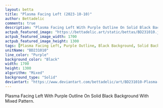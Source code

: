 ```yaml
---
layout: betta
title: "Plasma Facing Left (2023-10-10)"
author: Bettadelic
comments: true
description: "Plasma Facing Left With Purple Outline On Solid Black Background With Mixed Pattern."
actpub_featured_image: "https://bettadelic.art/static/bettas/BD231010.jpg"
actpub_featured_image_width: 1700
actpub_featured_image_height: 1300
tags: [Plasma Facing Left, Purple Outline, Black Background, Solid Background Pattern, Mixed Pattern, October 2023]
unitName: "BD231010"
line_color: "Purple"
background_color: "Black"
width: 1700
height: 1300
algorithm: "Mixed"
background_type: "Solid"
deviantart: "https://www.deviantart.com/bettadelic/art/BD231010-Plasma-Facing-Left-2023-10-10-987376955"
---
```


Plasma Facing Left With Purple Outline On Solid Black Background With Mixed Pattern.

